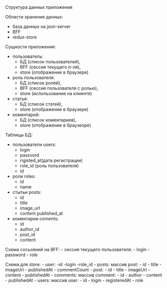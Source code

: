 Структура данных приложения

Области хранения данных:
- база данных на json-server
- BFF
- redux-store

Сущности приложения:
- пользователь:
    - БД (список пользователей),
    - BFF (сессия текущего п-ля),
    - store (отображение в браузере)
- роль пользователя:
    - БД (список ролей),
    - BFF (сессия пользователя с ролью),
    - store (использование на клиенте)
- статья:
    - БД (список статей),
    - store (отображение в браузере)
- коментарий:
    - БД (список коментариев),
    - store (отображение в браузеоре)

Таблицы БД:
  - пользователи users:
      - login
      - passvord
      - rigisted_at(дата регистрации)
      - role_id (роль пользователя)
      - id
  - роли roles:
      - id
      - name
  - стытьи posts:
      - id
      - title
      - image_url
      - content
      published_at
  - коментарии coments:
      - id
      - author_id
      - post_id
      - content

Схема сосьояний на BFF:
    - сессия текущего пользователя:
        - login
        - password
        - role

Схема для store:
    - user:
        -id
        -login
        -role_id
    - posts:
        массив post:
        - id
        - title
        - imageUrl
        - publishedAt
        - commentCount
    - post:
        - id
        - title
        - imageUrl
        - content
        - publishedAt
        - comments:
            массив comment:
              - id
              - author
              - content
              - publishedAt
    - users:
        массив user:
          - id
          - login
          - registeredAt
          - role
